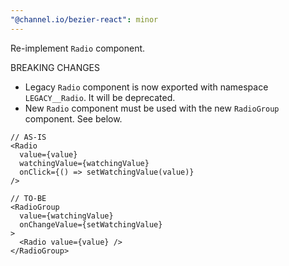 ```yaml
---
"@channel.io/bezier-react": minor
---
```


Re-implement `Radio` component.

BREAKING CHANGES

- Legacy `Radio` component is now exported with namespace `LEGACY__Radio`. It will be deprecated.
- New `Radio` component must be used with the new `RadioGroup` component. See below.

```tsx
// AS-IS
<Radio 
  value={value} 
  watchingValue={watchingValue}
  onClick={() => setWatchingValue(value)}
/>

// TO-BE
<RadioGroup 
  value={watchingValue}
  onChangeValue={setWatchingValue}
>
  <Radio value={value} />
</RadioGroup>
```
